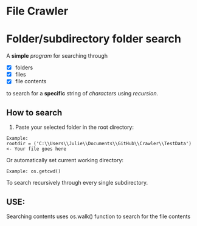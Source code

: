 # File Crawler
# Folder/subdirectory folder search

A __simple__ _program_ for searching through 

* [x] folders
* [x] files
* [x] file contents 

to search for a __specific__ string of *characters* using _recursion._

## How to search
1. Paste your selected folder in the root directory:
```
Example:
rootdir = ('C:\\Users\\Julie\\Documents\\GitHub\\Crawler\\TestData') <- Your file goes here
```

Or automatically set current working directory:

```
Example: os.getcwd()
```

To search recursively through every single subdirectory.

## USE:
Searching contents uses os.walk() function to search for the file contents
